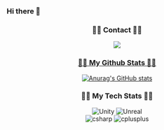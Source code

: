 ### Hi there 👋
<h3 align="center">👩‍💻 Contact 👩‍💻</h3>
<div align="center">

<a href="https://blog.naver.com/wlswlsdk23" target="_blank"><img src="https://img.shields.io/badge/Naver-03C75A?style=for-the-badge&logo=Notion&logoColor=yellow">

<h3 align="center">👩‍💻 My Github Stats 👩‍💻</h3>
<div align="center">

[![Anurag's GitHub stats](https://github-readme-stats.vercel.app/api?username=wlsdkrla&hide_title=true&show_icons=true&include_all_commits=true&disable_animations=true&theme=vue)](https://github.com/anuraghazra/github-readme-stats)
</div>
<h3 align="center">👩‍💻 My Tech Stats 👩‍💻</h3>
<div align="center">
<img alt="Unity" src ="https://img.shields.io/badge/Unity-FAFAFA.svg?&style=for-the-badge&logo=Unity&logoColor=black"/>
<img alt="Unreal" src="https://img.shields.io/badge/unrealengine-0E1128?style=for-the-badge&logo=unrealengine&logoColor=blue"/> 
  <div align="center">
 <img alt="csharp" src="https://img.shields.io/badge/csharp-512BD4?style=for-the-badge&logo=csharp&logoColor=blue"/> 
<img alt="cplusplus" src="https://img.shields.io/badge/cplusplus-00599C?style=for-the-badge&logo=cplusplus&logoColor=white"/> 




